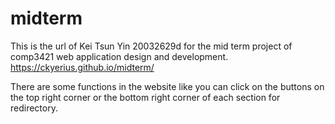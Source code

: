 # midterm
This is the url of Kei Tsun Yin 20032629d for the mid term project of comp3421 web application design and development.
https://ckyerius.github.io/midterm/

There are some functions in the website like you can click on the buttons on the top right corner or the bottom right corner of each section for redirectory.
